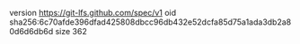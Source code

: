 version https://git-lfs.github.com/spec/v1
oid sha256:6c70afde396dfad425808dbcc96db432e52dcfa85d75a1ada3db2a80d6d6db6d
size 362

